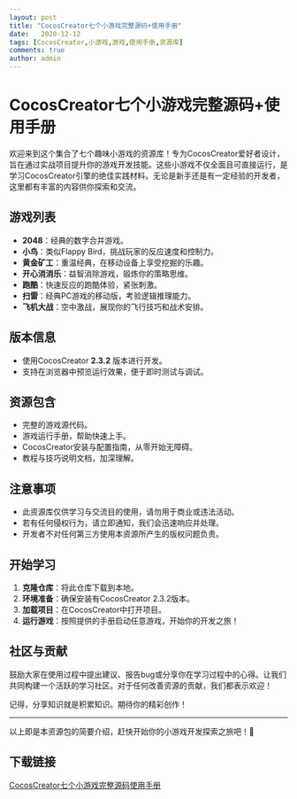 ```yaml
---
layout: post
title: "CocosCreator七个小游戏完整源码+使用手册"
date:   2020-12-12
tags: [CocosCreator,小游戏,游戏,使用手册,资源库]
comments: true
author: admin
---
```

# CocosCreator七个小游戏完整源码+使用手册

欢迎来到这个集合了七个趣味小游戏的资源库！专为CocosCreator爱好者设计，旨在通过实战项目提升你的游戏开发技能。这些小游戏不仅全面且可直接运行，是学习CocosCreator引擎的绝佳实践材料。无论是新手还是有一定经验的开发者，这里都有丰富的内容供你探索和交流。

## 游戏列表
- **2048**：经典的数字合并游戏。
- **小鸟**：类似Flappy Bird，挑战玩家的反应速度和控制力。
- **黄金矿工**：重温经典，在移动设备上享受挖掘的乐趣。
- **开心消消乐**：益智消除游戏，锻炼你的策略思维。
- **跑酷**：快速反应的跑酷体验，紧张刺激。
- **扫雷**：经典PC游戏的移动版，考验逻辑推理能力。
- **飞机大战**：空中激战，展现你的飞行技巧和战术安排。

## 版本信息
- 使用CocosCreator **2.3.2** 版本进行开发。
- 支持在浏览器中预览运行效果，便于即时测试与调试。

## 资源包含
- 完整的游戏源代码。
- 游戏运行手册，帮助快速上手。
- CocosCreator安装与配置指南，从零开始无障碍。
- 教程与技巧说明文档，加深理解。

## 注意事项
- 此资源库仅供学习与交流目的使用，请勿用于商业或违法活动。
- 若有任何侵权行为，请立即通知，我们会迅速响应并处理。
- 开发者不对任何第三方使用本资源所产生的版权问题负责。

## 开始学习
1. **克隆仓库**：将此仓库下载到本地。
2. **环境准备**：确保安装有CocosCreator 2.3.2版本。
3. **加载项目**：在CocosCreator中打开项目。
4. **运行游戏**：按照提供的手册启动任意游戏，开始你的开发之旅！

## 社区与贡献
鼓励大家在使用过程中提出建议、报告bug或分享你在学习过程中的心得。让我们共同构建一个活跃的学习社区。对于任何改善资源的贡献，我们都表示欢迎！

记得，分享知识就是积累知识。期待你的精彩创作！

---

以上即是本资源包的简要介绍，赶快开始你的小游戏开发探索之旅吧！🌟

## 下载链接

[CocosCreator七个小游戏完整源码使用手册](https://pan.quark.cn/s/4bc1270f61b2)